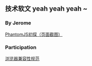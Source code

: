 ## 技术软文 yeah yeah yeah ~

### By Jerome
[PhantomJS初探（页面截图）](https://github.com/lvjinpeng0/blog/issues/1)


### Participation
[浏览器兼容性规范](https://github.com/lvjinpeng0/blog/issues/1)
